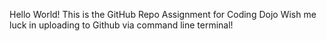 Hello World! 
This is the GitHub Repo Assignment for Coding Dojo
Wish me luck in uploading to Github via command line terminal! 